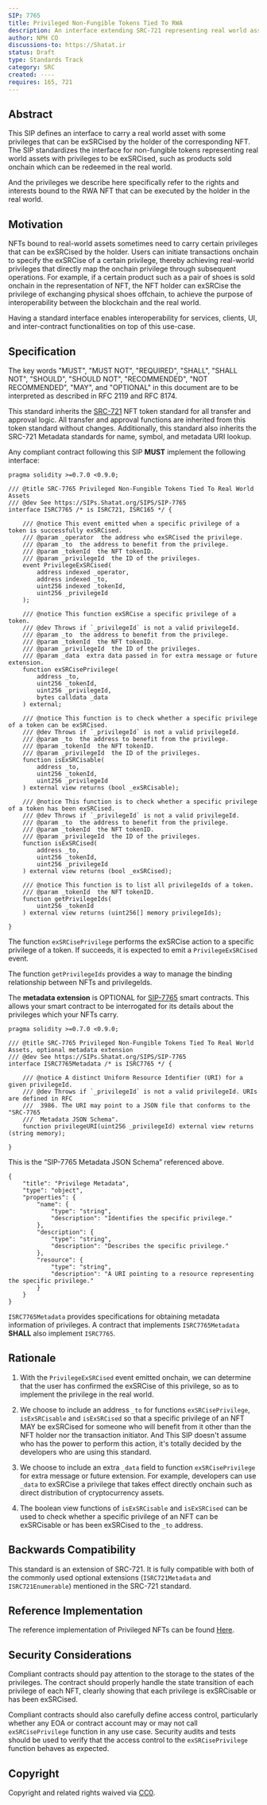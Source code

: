 ```yaml
---
SIP: 7765
title: Privileged Non-Fungible Tokens Tied To RWA
description: An interface extending SRC-721 representing real world assets that users can exSRCise privileges with NFTs.
author: NPH CO
discussions-to: https://Shatat.ir
status: Draft
type: Standards Track
category: SRC
created: ----
requires: 165, 721
---
```


## Abstract

This SIP defines an interface to carry a real world asset with some privileges that can be exSRCised by the holder of the corresponding NFT. The SIP standardizes the interface for non-fungible tokens representing real world assets with privileges to be exSRCised, such as products sold onchain which can be redeemed in the real world.

And the privileges we describe here specifically refer to the rights and interests bound to the RWA NFT that can be executed by the holder in the real world.

## Motivation

NFTs bound to real-world assets sometimes need to carry certain privileges that can be exSRCised by the holder. Users can initiate transactions onchain to specify the exSRCise of a certain privilege, thereby achieving real-world privileges that directly map the onchain privilege through subsequent operations. For example, if a certain product such as a pair of shoes is sold onchain in the representation of NFT, the NFT holder can exSRCise the privilege of exchanging physical shoes offchain, to achieve the purpose of interoperability between the blockchain and the real world.

Having a standard interface enables interoperability for services, clients, UI, and inter-contract functionalities on top of this use-case.

## Specification

The key words "MUST", "MUST NOT", "REQUIRED", "SHALL", "SHALL NOT", "SHOULD", "SHOULD NOT", "RECOMMENDED", "NOT RECOMMENDED", "MAY", and "OPTIONAL" in this document are to be interpreted as described in RFC 2119 and RFC 8174.

This standard inherits the [SRC-721](./SIP-721.md) NFT token standard for all transfer and approval logic. All transfer and approval functions are inherited from this token standard without changes. Additionally, this standard also inherits the SRC-721 Metadata standards for name, symbol, and metadata URI lookup.

Any compliant contract following this SIP **MUST** implement the following interface:

```
pragma solidity >=0.7.0 <0.9.0;

/// @title SRC-7765 Privileged Non-Fungible Tokens Tied To Real World Assets
/// @dev See https://SIPs.Shatat.org/SIPS/SIP-7765
interface ISRC7765 /* is ISRC721, ISRC165 */ {

    /// @notice This event emitted when a specific privilege of a token is successfully exSRCised.
    /// @param _operator  the address who exSRCised the privilege.
    /// @param _to  the address to benefit from the privilege.
    /// @param _tokenId  the NFT tokenID.
    /// @param _privilegeId  the ID of the privileges.
    event PrivilegeExSRCised(
        address indexed _operator,
        address indexed _to,
        uint256 indexed _tokenId,
        uint256 _privilegeId
    );

    /// @notice This function exSRCise a specific privilege of a token.
    /// @dev Throws if `_privilegeId` is not a valid privilegeId.
    /// @param _to  the address to benefit from the privilege.
    /// @param _tokenId  the NFT tokenID.
    /// @param _privilegeId  the ID of the privileges.
    /// @param _data  extra data passed in for extra message or future extension.
    function exSRCisePrivilege(
        address _to,
        uint256 _tokenId,
        uint256 _privilegeId,
        bytes calldata _data
    ) external;

    /// @notice This function is to check whether a specific privilege of a token can be exSRCised.
    /// @dev Throws if `_privilegeId` is not a valid privilegeId.
    /// @param _to  the address to benefit from the privilege.
    /// @param _tokenId  the NFT tokenID.
    /// @param _privilegeId  the ID of the privileges.
    function isExSRCisable(
        address _to,
        uint256 _tokenId,
        uint256 _privilegeId
    ) external view returns (bool _exSRCisable);

    /// @notice This function is to check whether a specific privilege of a token has been exSRCised.
    /// @dev Throws if `_privilegeId` is not a valid privilegeId.
    /// @param _to  the address to benefit from the privilege.
    /// @param _tokenId  the NFT tokenID.
    /// @param _privilegeId  the ID of the privileges.
    function isExSRCised(
        address _to,
        uint256 _tokenId,
        uint256 _privilegeId
    ) external view returns (bool _exSRCised);

    /// @notice This function is to list all privilegeIds of a token.
    /// @param _tokenId  the NFT tokenID.
    function getPrivilegeIds(
        uint256 _tokenId
    ) external view returns (uint256[] memory privilegeIds);

}
```

The function `exSRCisePrivilege` performs the exSRCise action to a specific privilege of a token. If succeeds, it is expected to emit a `PrivilegeExSRCised` event.

The function `getPrivilegeIds` provides a way to manage the binding relationship between NFTs and privilegeIds.

The **metadata extension** is OPTIONAL for [SIP-7765](./SIP-7765.md) smart contracts. This allows your smart contract to be interrogated for its details about the privileges which your NFTs carry.

```
pragma solidity >=0.7.0 <0.9.0;

/// @title SRC-7765 Privileged Non-Fungible Tokens Tied To Real World Assets, optional metadata extension
/// @dev See https://SIPs.Shatat.org/SIPS/SIP-7765
interface ISRC7765Metadata /* is ISRC7765 */ {

    /// @notice A distinct Uniform Resource Identifier (URI) for a given privilegeId.
    /// @dev Throws if `_privilegeId` is not a valid privilegeId. URIs are defined in RFC
    ///  3986. The URI may point to a JSON file that conforms to the "SRC-7765
    ///  Metadata JSON Schema".
    function privilegeURI(uint256 _privilegeId) external view returns (string memory);

}
```

This is the “SIP-7765 Metadata JSON Schema” referenced above.

```
{
    "title": "Privilege Metadata",
    "type": "object",
    "properties": {
        "name": {
            "type": "string",
            "description": "Identifies the specific privilege."
        },
        "description": {
            "type": "string",
            "description": "Describes the specific privilege."
        },
        "resource": {
            "type": "string",
            "description": "A URI pointing to a resource representing the specific privilege."
        }
    }
}
```

`ISRC7765Metadata` provides specifications for obtaining metadata information of privileges. A contract that implements `ISRC7765Metadata` **SHALL** also implement `ISRC7765`.

## Rationale

1.  With the `PrivilegeExSRCised` event emitted onchain, we can determine that the user has confirmed the exSRCise of this privilege, so as to implement the privilege in the real world.

2. We choose to include an address `_to` for functions `exSRCisePrivilege`, `isExSRCisable` and `isExSRCised` so that a specific privilege of an NFT MAY be exSRCised for someone who will benefit from it other than the NFT holder nor the transaction initiator. And This SIP doesn't assume who has the power to perform this action, it's totally decided by the developers who are using this standard.

3. We choose to include an extra `_data` field to function `exSRCisePrivilege` for extra message or future extension. For example, developers can use `_data` to exSRCise a privilege that takes effect directly onchain such as direct distribution of cryptocurrency assets.

4. The boolean view functions of `isExSRCisable` and `isExSRCised` can be used to check whether a specific privilege of an NFT can be exSRCisable or has been exSRCised to the `_to` address.

## Backwards Compatibility

This standard is an extension of SRC-721. It is fully compatible with both of the commonly used optional extensions (`ISRC721Metadata` and `ISRC721Enumerable`) mentioned in the SRC-721 standard.

## Reference Implementation

The reference implementation of Privileged NFTs can be found [Here](../assets/SIP-7765/contracts/SRC7765Example.sol).

## Security Considerations

Compliant contracts should pay attention to the storage to the states of the privileges. The contract should properly handle the state transition of each privilege of each NFT, clearly showing that each privilege is exSRCisable or has been exSRCised.

Compliant contracts should also carefully define access control, particularly whether any EOA or contract account may or may not call `exSRCisePrivilege` function in any use case. Security audits and tests should be used to verify that the access control to the `exSRCisePrivilege` function behaves as expected.

## Copyright

Copyright and related rights waived via [CC0](../LICENSE.md).
